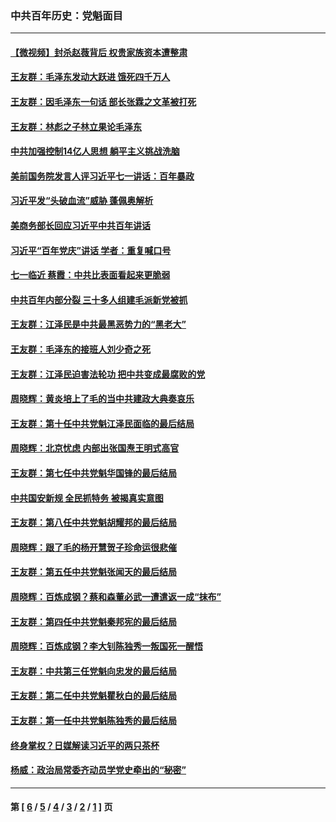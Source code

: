 ### 中共百年历史：党魁面目
---
#### [【微视频】封杀赵薇背后 权贵家族资本遭整肃](../../pages/nf1176107/n13197798.md) 
#### [王友群：毛泽东发动大跃进 饿死四千万人](../../pages/nf1176107/n13177158.md) 
#### [王友群：因毛泽东一句话 部长张霖之文革被打死](../../pages/nf1176107/n13161711.md) 
#### [王友群：林彪之子林立果论毛泽东](../../pages/nf1176107/n13128622.md) 
#### [中共加强控制14亿人思想 躺平主义挑战洗脑](../../pages/nf1176107/n13094299.md) 
#### [美前国务院发言人评习近平七一讲话：百年暴政](../../pages/nf1176107/n13066986.md) 
#### [习近平发“头破血流”威胁 蓬佩奥解析](../../pages/nf1176107/n13063604.md) 
#### [美商务部长回应习近平中共百年讲话](../../pages/nf1176107/n13062903.md) 
#### [习近平“百年党庆”讲话 学者：重复喊口号](../../pages/nf1176107/n13061411.md) 
#### [七一临近 蔡霞：中共比表面看起来更脆弱](../../pages/nf1176107/n13056418.md) 
#### [中共百年内部分裂 三十多人组建毛派新党被抓](../../pages/nf1176107/n13044023.md) 
#### [王友群：江泽民是中共最黑恶势力的“黑老大”](../../pages/nf1176107/n13022180.md) 
#### [王友群：毛泽东的接班人刘少奇之死](../../pages/nf1176107/n12991772.md) 
#### [王友群：江泽民迫害法轮功 把中共变成最腐败的党](../../pages/nf1176107/n12947347.md) 
#### [周晓辉：黄炎培上了毛的当中共建政大典奏哀乐](../../pages/nf1176107/n12942780.md) 
#### [王友群：第十任中共党魁江泽民面临的最后结局](../../pages/nf1176107/n12933748.md) 
#### [周晓辉：北京忧虑 内部出张国焘王明式高官](../../pages/nf1176107/n12931709.md) 
#### [王友群：第七任中共党魁华国锋的最后结局](../../pages/nf1176107/n12918457.md) 
#### [中共国安新规 全民抓特务 被揭真实意图](../../pages/nf1176107/n12911615.md) 
#### [王友群：第八任中共党魁胡耀邦的最后结局](../../pages/nf1176107/n12902918.md) 
#### [周晓辉：跟了毛的杨开慧贺子珍命运很悲催](../../pages/nf1176107/n12877804.md) 
#### [王友群：第五任中共党魁张闻天的最后结局](../../pages/nf1176107/n12865420.md) 
#### [周晓辉：百炼成钢？蔡和森董必武一遭遣返一成“抹布”](../../pages/nf1176107/n12854806.md) 
#### [王友群：第四任中共党魁秦邦宪的最后结局](../../pages/nf1176107/n12855290.md) 
#### [周晓辉：百炼成钢？李大钊陈独秀一叛国死一醒悟](../../pages/nf1176107/n12847981.md) 
#### [王友群：中共第三任党魁向忠发的最后结局](../../pages/nf1176107/n12840390.md) 
#### [王友群：第二任中共党魁瞿秋白的最后结局](../../pages/nf1176107/n12824710.md) 
#### [王友群：第一任中共党魁陈独秀的最后结局](../../pages/nf1176107/n12809869.md) 
#### [终身掌权？日媒解读习近平的两只茶杯](../../pages/nf1176107/n12805064.md) 
#### [杨威：政治局常委齐动员学党史牵出的“秘密”](../../pages/nf1176107/n12764642.md) 

---
#### 第 [ [6](./6.md) / [5](./5.md) / [4](./4.md) / [3](./3.md) / [2](./2.md) / [1](./1.md) ] 页
